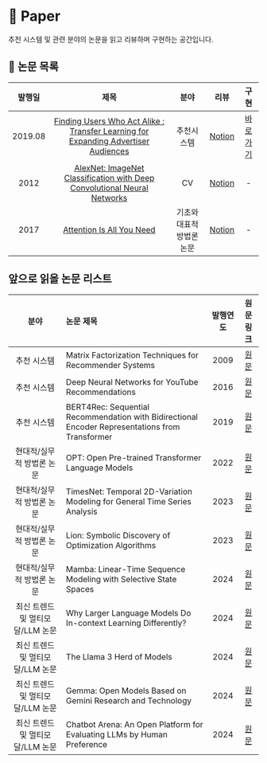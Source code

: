 # 📗 Paper

추천 시스템 및 관련 분야의 논문을 읽고 리뷰하며 구현하는 공간입니다.

## 📖 논문 목록

| 발행일 | 제목 | 분야 | 리뷰 | 구현 |
|:---:|:---:|:---:|:---:|:---:|
| 2019.08 | [Finding Users Who Act Alike : Transfer Learning for Expanding Advertiser Audiences](https://www.pinterestlabs.com/media/phkg2uau/transferlearning-kdd2019.pdf) | 추천시스템 | [Notion](https://roasted-rake-be8.notion.site/Finding-Users-Who-Act-Alike-Transfer-Learning-for-Expanding-Advertiser-Audiences-1dc818aea60f80c0a738e856a4b1dfb2) | [바로가기](./Finding%20Users%20Who%20Act%20Alike_Transfer%20Learning%20for%20Expanding%20Advertiser%20Audiences)|
| 2012 | [AlexNet: ImageNet Classification with Deep Convolutional Neural Networks](https://proceedings.neurips.cc/paper_files/paper/2012/file/c399862d3b9d6b76c8436e924a68c45b-Paper.pdf) | CV | [Notion](https://roasted-rake-be8.notion.site/ImageNet-Classification-with-Deep-Convolutional-Neural-Networks-2012-1fb818aea60f80649988cba3b9c695aa?source=copy_link) | - |
| 2017 | [Attention Is All You Need](https://arxiv.org/abs/1706.03762) | 기초와 대표적 방법론 논문 | [Notion](https://www.notion.so/Attention-is-all-you-need-2017-205818aea60f80d986aed29772bbc9ff) | - |

## 앞으로 읽을 논문 리스트

| 분야 | 논문 제목 | 발행연도 | 원문 링크 |
|:---:|:---|:---:|:---:|
| 추천 시스템 | Matrix Factorization Techniques for Recommender Systems | 2009 | [원문](https://datajobs.com/data-science-repo/Recommender-Systems-[Netflix].pdf) |
| 추천 시스템 | Deep Neural Networks for YouTube Recommendations | 2016 | [원문](https://static.googleusercontent.com/media/research.google.com/ko//pubs/archive/45530.pdf) |
| 추천 시스템 | BERT4Rec: Sequential Recommendation with Bidirectional Encoder Representations from Transformer | 2019 | [원문](https://arxiv.org/pdf/1904.06690.pdf) |
| 현대적/실무적 방법론 논문 | OPT: Open Pre-trained Transformer Language Models | 2022 | [원문](https://arxiv.org/pdf/2205.01068) |
| 현대적/실무적 방법론 논문 | TimesNet: Temporal 2D-Variation Modeling for General Time Series Analysis | 2023 | [원문](https://arxiv.org/pdf/2210.02186) |
| 현대적/실무적 방법론 논문 | Lion: Symbolic Discovery of Optimization Algorithms | 2023 | [원문](https://arxiv.org/pdf/2302.06675) |
| 현대적/실무적 방법론 논문 | Mamba: Linear-Time Sequence Modeling with Selective State Spaces | 2024 | [원문](https://arxiv.org/pdf/2312.00752) |
| 최신 트렌드 및 멀티모달/LLM 논문 | Why Larger Language Models Do In-context Learning Differently? | 2024 | [원문](https://arxiv.org/pdf/2405.19592) |
| 최신 트렌드 및 멀티모달/LLM 논문 | The Llama 3 Herd of Models | 2024 | [원문](https://arxiv.org/pdf/2407.21783) |
| 최신 트렌드 및 멀티모달/LLM 논문 | Gemma: Open Models Based on Gemini Research and Technology | 2024 | [원문](https://arxiv.org/pdf/2403.08295) |
| 최신 트렌드 및 멀티모달/LLM 논문 | Chatbot Arena: An Open Platform for Evaluating LLMs by Human Preference | 2024 | [원문](https://arxiv.org/pdf/2403.04132) |
